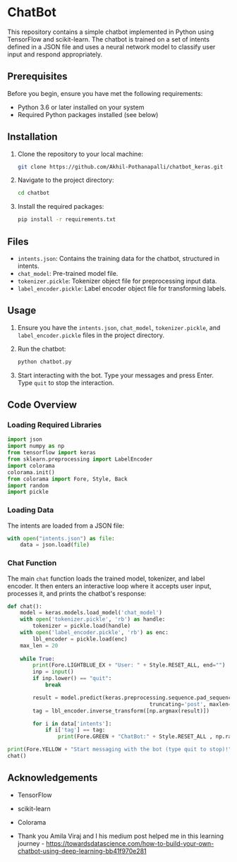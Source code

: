 # ChatBot

This repository contains a simple chatbot implemented in Python using TensorFlow and scikit-learn. The chatbot is trained on a set of intents defined in a JSON file and uses a neural network model to classify user input and respond appropriately.

## Prerequisites

Before you begin, ensure you have met the following requirements:

- Python 3.6 or later installed on your system
- Required Python packages installed (see below)

## Installation

1. Clone the repository to your local machine:

   ```sh
   git clone https://github.com/Akhil-Pothanapalli/chatbot_keras.git
   ```

2. Navigate to the project directory:

   ```sh
   cd chatbot
   ```

3. Install the required packages:

   ```sh
   pip install -r requirements.txt
   ```

## Files

- `intents.json`: Contains the training data for the chatbot, structured in intents.
- `chat_model`: Pre-trained model file.
- `tokenizer.pickle`: Tokenizer object file for preprocessing input data.
- `label_encoder.pickle`: Label encoder object file for transforming labels.

## Usage

1. Ensure you have the `intents.json`, `chat_model`, `tokenizer.pickle`, and `label_encoder.pickle` files in the project directory.

2. Run the chatbot:

   ```sh
   python chatbot.py
   ```

3. Start interacting with the bot. Type your messages and press Enter. Type `quit` to stop the interaction.

## Code Overview

### Loading Required Libraries

```python
import json
import numpy as np
from tensorflow import keras
from sklearn.preprocessing import LabelEncoder
import colorama 
colorama.init()
from colorama import Fore, Style, Back
import random
import pickle
```

### Loading Data

The intents are loaded from a JSON file:

```python
with open("intents.json") as file:
    data = json.load(file)
```

### Chat Function

The main `chat` function loads the trained model, tokenizer, and label encoder. It then enters an interactive loop where it accepts user input, processes it, and prints the chatbot's response:

```python
def chat():
    model = keras.models.load_model('chat_model')
    with open('tokenizer.pickle', 'rb') as handle:
        tokenizer = pickle.load(handle)
    with open('label_encoder.pickle', 'rb') as enc:
        lbl_encoder = pickle.load(enc)
    max_len = 20
    
    while True:
        print(Fore.LIGHTBLUE_EX + "User: " + Style.RESET_ALL, end="")
        inp = input()
        if inp.lower() == "quit":
            break

        result = model.predict(keras.preprocessing.sequence.pad_sequences(tokenizer.texts_to_sequences([inp]),
                                             truncating='post', maxlen=max_len))
        tag = lbl_encoder.inverse_transform([np.argmax(result)])

        for i in data['intents']:
            if i['tag'] == tag:
                print(Fore.GREEN + "ChatBot:" + Style.RESET_ALL , np.random.choice(i['responses']))

print(Fore.YELLOW + "Start messaging with the bot (type quit to stop)!" + Style.RESET_ALL)
chat()
```

## Acknowledgements

- TensorFlow
- scikit-learn
- Colorama

- Thank you Amila Viraj and I his medium post helped me in this learning journey - https://towardsdatascience.com/how-to-build-your-own-chatbot-using-deep-learning-bb41f970e281
